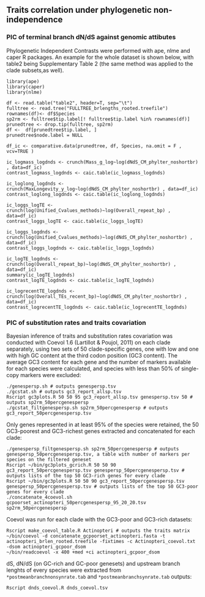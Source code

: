 ## Traits correlation under phylogenetic non-independence

### PIC of terminal branch dN/dS against genomic attibutes
Phylogenetic Independent Contrasts were performed with ape, nlme and caper R packages.
An example for the whole dataset is shown below, with table2 being Supplementary Table 2 (the same method was applied to the clade subsets,as well).

```
library(ape)
library(caper)
library(nlme)

df <- read.table("table2", header=T, sep="\t")
fulltree <- read.tree("FULLTREE_brlengths_rooted.treefile")
rownames(df)<- df$Species
sp2rm <- fulltree$tip.label[! fulltree$tip.label %in% rownames(df)]
prunedtree <- drop.tip(fulltree, sp2rm)
df <-  df[prunedtree$tip.label, ]
prunedtree$node.label = NULL

df_ic <- comparative.data(prunedtree, df, Species, na.omit = F , vcv=TRUE )

ic_logmass_logdnds <- crunch(Mass_g_log~log(dNdS_CM_phylter_noshortbr) , data=df_ic)
contrast_logmass_logdnds <- caic.table(ic_logmass_logdnds)

ic_loglong_logdnds <- crunch(MaxLongevity_y_log~log(dNdS_CM_phylter_noshortbr) , data=df_ic)
contrast_loglong_logdnds <- caic.table(ic_loglong_logdnds)

ic_loggs_logTE <- crunch(log(Unified_Cvalues_methods)~log(Overall_repeat_bp) , data=df_ic)
contrast_loggs_logTE <- caic.table(ic_loggs_logTE)

ic_loggs_logdnds <- crunch(log(Unified_Cvalues_methods)~log(dNdS_CM_phylter_noshortbr) , data=df_ic)
contrast_loggs_logdnds <- caic.table(ic_loggs_logdnds)

ic_logTE_logdnds <- crunch(log(Overall_repeat_bp)~log(dNdS_CM_phylter_noshortbr) , data=df_ic)
summary(ic_logTE_logdnds)
contrast_logTE_logdnds <- caic.table(ic_logTE_logdnds)

ic_logrecentTE_logdnds <- crunch(log(Overall_TEs_recent_bp)~log(dNdS_CM_phylter_noshortbr) , data=df_ic)
contrast_logrecentTE_logdnds <- caic.table(ic_logrecentTE_logdnds)
```

### PIC of substitution rates and traits covariation
Bayesian inference of traits and substitution rates covariation was conducted with Coevol 1.6 (Lartillot & Poujol, 2011) on each clade separately, using two sets of 50 clade-specific genes, one with low and one with high GC content at the third codon position (GC3 content).
The average GC3 content for each gene and the number of markers available for each species were calculated, and species with less than 50% of single-copy markers were excluded:
```
./genespersp.sh # outputs genespersp.tsv
./gcstat.sh # outputs gc3_report_allsp.tsv
Rscript gc3plots.R 50 50 95 gc3_report_allsp.tsv genespersp.tsv 50 # outputs sp2rm_50percgenespersp
./gcstat_filtgenespersp.sh sp2rm_50percgenespersp # outputs gc3_report_50percgenespersp.tsv
```

Only genes represented in at least 95% of the species were retained, the 50 GC3-poorest and GC3-richest genes extracted and concatenated for each clade:
```
./genespersp_filtgenespersp.sh sp2rm_50percgenespersp # outputs genespersp_50percgenespersp.tsv, a table with number of markers per species on the filtered geneset
Rscript ~/bin/gc3plots_gcrich.R 50 50 90 gc3_report_50percgenespersp.tsv genespersp_50percgenespersp.tsv # outputs lists of the top 50 GC3-rich genes for every clade
Rscript ~/bin/gc3plots.R 50 50 90 gc3_report_50percgenespersp.tsv genespersp_50percgenespersp.tsv # outputs lists of the top 50 GC3-poor genes for every clade
./concatenate_4coevol.sh gcpoorset_actinopteri_50percgenespersp_95_20_20.tsv sp2rm_50percgenespersp
```

Coevol was run for each clade with the GC3-poor and GC3-rich datasets:
```
Rscript make_coevol_table.R Actinopteri # outputs the traits matrix
~/bin/coevol -d concatenate_gcpoorset_actinopteri.fasta -t actinopteri_brlen_rooted.treefile -fixtimes -c Actinopteri_coevol.txt -dsom actinopteri_gcpoor_dsom
~/bin/readcoevol -x 400 +med +ci actinopteri_gcpoor_dsom
```

dS, dN/dS (on GC-rich and GC-poor genesets) and upstream branch lenghts of every species were extracted from `*postmeanbranchnonsynrate.tab` and `*postmeanbranchsynrate.tab` outputs:
```
Rscript dnds_coevol.R dnds_coevol.tsv
```
